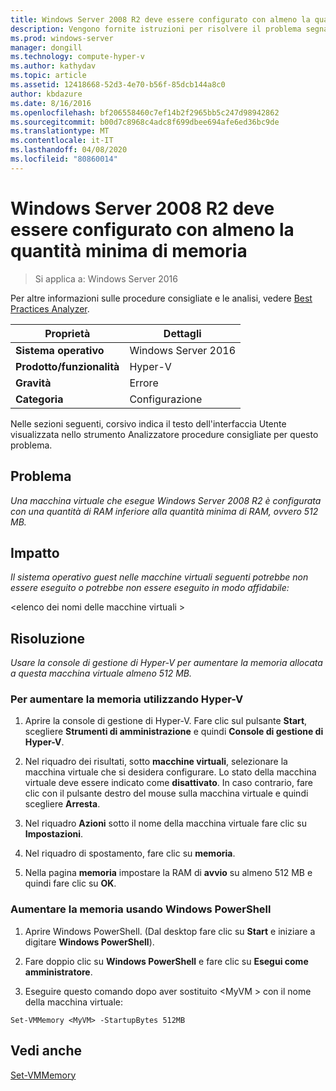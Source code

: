 ```yaml
---
title: Windows Server 2008 R2 deve essere configurato con almeno la quantità minima di memoria
description: Vengono fornite istruzioni per risolvere il problema segnalato da questa regola di Best Practices Analyzer.
ms.prod: windows-server
manager: dongill
ms.technology: compute-hyper-v
ms.author: kathydav
ms.topic: article
ms.assetid: 12418668-52d3-4e70-b56f-85dcb144a8c0
author: kbdazure
ms.date: 8/16/2016
ms.openlocfilehash: bf206558460c7ef14b2f2965bb5c247d98942862
ms.sourcegitcommit: b00d7c8968c4adc8f699dbee694afe6ed36bc9de
ms.translationtype: MT
ms.contentlocale: it-IT
ms.lasthandoff: 04/08/2020
ms.locfileid: "80860014"
---
```

# <a name="windows-server-2008-r2-should-be-configured-with-at-least-the-minimum-amount-of-memory"></a>Windows Server 2008 R2 deve essere configurato con almeno la quantità minima di memoria

>Si applica a: Windows Server 2016

Per altre informazioni sulle procedure consigliate e le analisi, vedere [Best Practices Analyzer](https://go.microsoft.com/fwlink/?LinkId=122786).  
  
|Proprietà|Dettagli|  
|-|-|  
|**Sistema operativo**|Windows Server 2016|  
|**Prodotto/funzionalità**|Hyper-V|  
|**Gravità**|Errore|  
|**Categoria**|Configurazione|  
  
Nelle sezioni seguenti, corsivo indica il testo dell'interfaccia Utente visualizzata nello strumento Analizzatore procedure consigliate per questo problema.  
  
## <a name="issue"></a>Problema  
  
*Una macchina virtuale che esegue Windows Server 2008 R2 è configurata con una quantità di RAM inferiore alla quantità minima di RAM, ovvero 512 MB.*  
  
## <a name="impact"></a>Impatto  
  
*Il sistema operativo guest nelle macchine virtuali seguenti potrebbe non essere eseguito o potrebbe non essere eseguito in modo affidabile:*  
  
  
\<elenco dei nomi delle macchine virtuali >  
  
## <a name="resolution"></a>Risoluzione  
  
*Usare la console di gestione di Hyper-V per aumentare la memoria allocata a questa macchina virtuale almeno 512 MB.*  
  
### <a name="to-increase-the-memory-using-hyper-v"></a>Per aumentare la memoria utilizzando Hyper-V  
  
1.  Aprire la console di gestione di Hyper-V. Fare clic sul pulsante **Start**, scegliere **Strumenti di amministrazione** e quindi **Console di gestione di Hyper-V**.  
  
2.  Nel riquadro dei risultati, sotto **macchine virtuali**, selezionare la macchina virtuale che si desidera configurare. Lo stato della macchina virtuale deve essere indicato come **disattivato**. In caso contrario, fare clic con il pulsante destro del mouse sulla macchina virtuale e quindi scegliere **Arresta**.  
  
3.  Nel riquadro **Azioni** sotto il nome della macchina virtuale fare clic su **Impostazioni**.  
  
4.  Nel riquadro di spostamento, fare clic su **memoria**.  
  
5.  Nella pagina **memoria** impostare la RAM di **avvio** su almeno 512 MB e quindi fare clic su **OK**.  
  
### <a name="increase-the-memory-using-windows-powershell"></a>Aumentare la memoria usando Windows PowerShell  
  
1.  Aprire Windows PowerShell. (Dal desktop fare clic su **Start** e iniziare a digitare **Windows PowerShell**).  
  
2.  Fare doppio clic su **Windows PowerShell** e fare clic su **Esegui come amministratore**.  
  
3.  Eseguire questo comando dopo aver sostituito \<MyVM > con il nome della macchina virtuale:  
  
```  
Set-VMMemory <MyVM> -StartupBytes 512MB  
```  
  
## <a name="see-also"></a>Vedi anche  
[Set-VMMemory](https://technet.microsoft.com/library/hh848572.aspx)  
  


